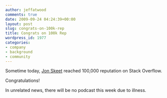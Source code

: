 ```yaml
---
author: jeffatwood
comments: true
date: 2009-09-24 04:24:39+00:00
layout: post
slug: congrats-on-100k-rep
title: Congrats on 100k Rep
wordpress_id: 1977
categories:
- company
- background
- community
---
```


Sometime today, [Jon Skeet](http://stackoverflow.com/users/22656/jon-skeet) reached 100,000 reputation on Stack Overflow.







Congratulations!



In unrelated news, there will be no podcast this week due to illness.

